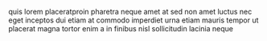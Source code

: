 quis lorem placeratproin pharetra neque amet at sed non amet luctus nec eget
inceptos dui etiam at commodo imperdiet urna etiam mauris tempor ut placerat
magna tortor enim a in finibus nisl sollicitudin lacinia neque